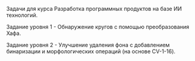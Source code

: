 Задачи для курса Разработка программных продуктов на базе ИИ технологий.

Задание уровня 1 - Обнаружение кругов с помощью преобразования Хафа.

Задание уровня 2 - Улучшение удаления фона с добавлением бинаризации и морфологических операций (на основе CV-1-16).